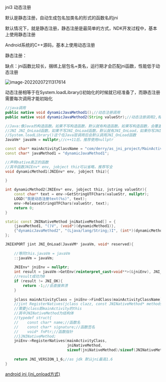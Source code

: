 jni3 动态注册



默认是静态注册，自动生成包名加类名的形式的函数名的jni

默认情况下，就是静态注册，静态注册是最简单的方式，NDK开发过程中，基本上使用静态注册

Android系统的C++源码，基本上使用动态注册 

静态注册：

缺点：jni函数比较长，捆绑上层包名+类名，运行期才会匹配jni函数，性能低于动态注册

![image-20220207211317614](C:\Users\Admin\AppData\Roaming\Typora\typora-user-images\image-20220207211317614.png)

动态注册相等于在System.loadLibrary()初始化的时候就已经准备了，而静态注册需要每次调用才能初始化

```java
//java调用
public native void dynamicJavaMethod1();//动态注册调用
public native void dynamicJavaMethod2(String valueStr);//动态注册调用2,有参
```



```c++
//Java:像Java的构造函数。如果不写构造函数，默认就有构造函数。如果写构造函数，会覆盖默认的
//JNI JNI_OnLoad函数，如果不写JNI_OnLoad函数，默认就有JNI_OnLoad，如果你写JNI_OnLoad则覆盖默认的
//System.loadLibrary()这个在Java层调用后会默认调用JNI_OnLoad函数
JavaVm* javaVm = nullptr;//c++11后，推荐使用nullptr

const char* mainActivityClassName = "com/derry/as_jni_project/MainActivity";
const char* javaMethod1 = "dynamicJavaMethod1";

//声明native真正的函数
//其中函数JNIEnv* env, jobject thiz可以省略，推荐写全
void dynamicMethod1(JNIEnv* env, jobject thiz){
    
}

int dynamicMethod2(JNIEnv* env, jobject thiz, jstring valueStr){
    const char* text = env->GetStringUTFChars(valueStr, nullptr);
    LOGD("我是动态注册text(%s)", text);
    env->ReleaseStringUTFChars(valueStr, text);
    return 0;
}

static const JNINativeMethod jniNativeMethod[] = {
    {javaMethod1, "()V", (void*)(dynamicMethod1)},
    {"dynamicJavaMethod2", "(Ljava/lang/String;)I", (int*)(dynamicMethod2)},
};

JNIEXPORT jint JNI_OnLoad(JavaVM* javaVm, void* reserved){
    
    //等同this.javaVm = javaVm
    ::javaVm = javaVm;
    
    JNIEnv* jniEnv = nullptr;
    int result = javaVm->GetEnv(reinterpret_cast<void**>(&jniEnv), JNI_VERSION_1_6);
    //result成功为0
    if (result != JNI_OK){
        return -1;//会直接奔溃
    }
    
    jclass mainActivityClass = jniEnv->FindClass(mainActivityClassName);
    //jint RegisterNatives(jclass clazz, const JNINativeMethod* methods, jnit nMethods)
    //需要jclass即mainActivity的this
    //其中JNINativeMethod为结构体
    //typedef struct{
    //    const char* name;//函数名
    //    const char* signature;//函数签名
    //    void* fnPtr;//函数指针
	//}JNINativeMethod;
    jniEnv->RegisterNatives(mainActivityClass, 
                            jniNativeMethod,
                            sizeof(jniNativeMethod)/sizeof(JNINativeMethod));
    
    return JNI_VERSION_1_6;//as jdk 默认jni最高1.6
}
```



[android jni (jni_onload方式)](https://blog.csdn.net/qq_33782617/article/details/111770261)
